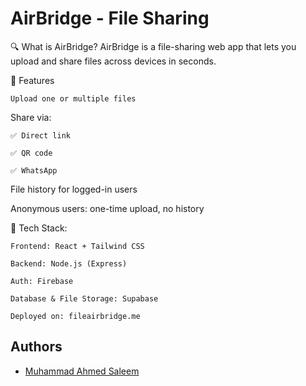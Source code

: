 
# AirBridge - File Sharing

🔍 What is AirBridge?
AirBridge is a file-sharing web app that lets you upload and share files across devices in seconds.

🚀 Features

    Upload one or multiple files

Share via:

    ✅ Direct link

    ✅ QR code

    ✅ WhatsApp

File history for logged-in users

Anonymous users: one-time upload, no history

🧰 Tech Stack:

    Frontend: React + Tailwind CSS

    Backend: Node.js (Express)

    Auth: Firebase

    Database & File Storage: Supabase

    Deployed on: fileairbridge.me



## Authors

- [Muhammad Ahmed Saleem](https://github.com/mahmedsaleem1)





